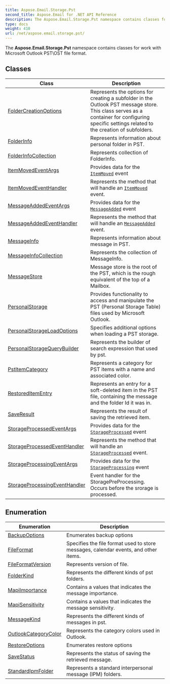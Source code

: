 ```yaml
---
title: Aspose.Email.Storage.Pst
second_title: Aspose.Email for .NET API Reference
description: The Aspose.Email.Storage.Pst namespace contains classes for work with Microsoft Outlook PSTOST file format
type: docs
weight: 410
url: /net/aspose.email.storage.pst/
---
```

The **Aspose.Email.Storage.Pst** namespace contains classes for work with Microsoft Outlook PST\OST file format.

## Classes

| Class | Description |
| --- | --- |
| [FolderCreationOptions](./foldercreationoptions/) | Represents the options for creating a subfolder in the Outlook PST message store. This class serves as a container for configuring specific settings related to the creation of subfolders. |
| [FolderInfo](./folderinfo/) | Represents information about personal folder in PST. |
| [FolderInfoCollection](./folderinfocollection/) | Represents collection of FolderInfo. |
| [ItemMovedEventArgs](./itemmovedeventargs/) | Provides data for the [`ItemMoved`](../aspose.email.storage.pst/folderinfo/itemmoved/) event |
| [ItemMovedEventHandler](./itemmovedeventhandler/) | Represents the method that will handle an [`ItemMoved`](../aspose.email.storage.pst/folderinfo/itemmoved/) event. |
| [MessageAddedEventArgs](./messageaddedeventargs/) | Provides data for the [`MessageAdded`](../aspose.email.storage.pst/folderinfo/messageadded/) event |
| [MessageAddedEventHandler](./messageaddedeventhandler/) | Represents the method that will handle an [`MessageAdded`](../aspose.email.storage.pst/folderinfo/messageadded/) event. |
| [MessageInfo](./messageinfo/) | Represents information about message in PST. |
| [MessageInfoCollection](./messageinfocollection/) | Represents the collection of MessageInfo. |
| [MessageStore](./messagestore/) | Message store is the root of the PST, which is the rough equivalent of the top of a Mailbox. |
| [PersonalStorage](./personalstorage/) | Provides functionality to access and manipulate the PST (Personal Storage Table) files used by Microsoft Outlook. |
| [PersonalStorageLoadOptions](./personalstorageloadoptions/) | Specifies additional options when loading a PST storage. |
| [PersonalStorageQueryBuilder](./personalstoragequerybuilder/) | Represents the builder of search expression that used by pst. |
| [PstItemCategory](./pstitemcategory/) | Represents a category for PST items with a name and associated color. |
| [RestoredItemEntry](./restoreditementry/) | Represents an entry for a soft-deleted item in the PST file, containing the message and the folder Id it was in. |
| [SaveResult](./saveresult/) | Represents the result of saving the retrieved item. |
| [StorageProcessedEventArgs](./storageprocessedeventargs/) | Provides data for the [`StorageProcessed`](../aspose.email.storage.pst/personalstorage/storageprocessed/) event |
| [StorageProcessedEventHandler](./storageprocessedeventhandler/) | Represents the method that will handle an [`StorageProcessed`](../aspose.email.storage.pst/personalstorage/storageprocessed/) event. |
| [StorageProcessingEventArgs](./storageprocessingeventargs/) | Provides data for the [`StorageProcessing`](../aspose.email.storage.pst/personalstorage/storageprocessing/) event |
| [StorageProcessingEventHandler](./storageprocessingeventhandler/) | Event handler for the StoragePreProcessing. Occurs before the srorage is processed. |
## Enumeration

| Enumeration | Description |
| --- | --- |
| [BackupOptions](./backupoptions/) | Enumerates backup options |
| [FileFormat](./fileformat/) | Specifies the file format used to store messages, calendar events, and other items. |
| [FileFormatVersion](./fileformatversion/) | Represents version of file. |
| [FolderKind](./folderkind/) | Represents the different kinds of pst folders. |
| [MapiImportance](./mapiimportance/) | Contains a values that indicates the message importance. |
| [MapiSensitivity](./mapisensitivity/) | Contains a values that indicates the message sensitivity. |
| [MessageKind](./messagekind/) | Represents the different kinds of messages in pst. |
| [OutlookCategoryColor](./outlookcategorycolor/) | Represents the category colors used in Outlook. |
| [RestoreOptions](./restoreoptions/) | Enumerates restore options |
| [SaveStatus](./savestatus/) | Represents the status of saving the retrieved message. |
| [StandardIpmFolder](./standardipmfolder/) | Represents a standard interpersonal message (IPM) folders. |


